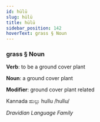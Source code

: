 ```yaml
---
id: hülü
slug: hülü
title: hülü
sidebar_position: 142
hoverText: grass § Noun
---
```


### grass § Noun

**Verb**: to be a ground cover plant

**Noun**: a ground cover plant

**Modifier**: ground cover plant related

Kannada ಹುಲ್ಲು hullu /hullu/

*Dravidian Language Family*